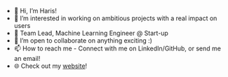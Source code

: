 - 👋 Hi, I’m Haris!
- 👀 I’m interested in working on ambitious projects with a real impact on users
- 🌱 Team Lead, Machine Learning Engineer @ Start-up
- 💞️ I’m open to collaborate on anything exciting :)
- 📫 How to reach me - Connect with me on LinkedIn/GitHub, or send me an email!
- 🌐 Check out my [website](https://hamirii.com)!

<!---
hamirii/hamirii is a ✨ special ✨ repository because its `README.md` (this file) appears on your GitHub profile.
You can click the Preview link to take a look at your changes.
--->
